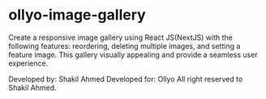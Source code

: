 # ollyo-image-gallery

Create a responsive image gallery using React JS(NextJS) with the following features: reordering, deleting multiple images, and setting a feature image. This gallery visually appealing and provide a seamless user experience.

Developed by: Shakil Ahmed
Developed for: Ollyo
All right reserved to Shakil Ahmed.
